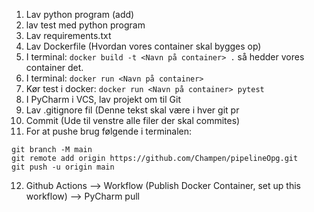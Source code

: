 1. Lav python program (add)
2. lav test med python program
3. Lav requirements.txt
4. Lav Dockerfile (Hvordan vores container skal bygges op)
5. I terminal: `docker build -t <Navn på container> .` så hedder vores container det.
6. I terminal: `docker run <Navn på container>`
7. Kør test i docker: `docker run <Navn på container> pytest`
8. I PyCharm i VCS, lav projekt om til Git
9. Lav .gitignore fil (Denne tekst skal være i hver git pr
10. Commit (Ude til venstre alle filer der skal commites)
11. For at pushe brug følgende i terminalen:
```
git branch -M main
git remote add origin https://github.com/Champen/pipelineOpg.git
git push -u origin main
```
12. Github Actions --> Workflow (Publish Docker Container, set up this workflow) --> PyCharm pull